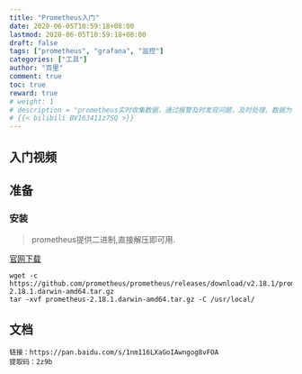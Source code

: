 ```yaml
---
title: "Prometheus入门"
date: 2020-06-05T10:59:18+08:00
lastmod: 2020-06-05T10:59:18+08:00
draft: false
tags: ["prometheus", "grafana", "监控"]
categories: ["工具"]
author: "百里"
comment: true
toc: true
reward: true
# weight: 1
# description = "prometheus实时收集数据，通过报警及时发现问题，及时处理。数据为优化也可以提供依据。"
# {{< bilibili BV16J411z7SQ >}}
---
```


## 入门视频


## 准备
### 安装
> prometheus提供二进制,直接解压即可用.

[官网下载](https://prometheus.io/download/)
```shell script
wget -c https://github.com/prometheus/prometheus/releases/download/v2.18.1/prometheus-2.18.1.darwin-amd64.tar.gz
tar -xvf prometheus-2.18.1.darwin-amd64.tar.gz -C /usr/local/
```

## 文档
```text
链接：https://pan.baidu.com/s/1nm116LXaGoIAwngog8vFOA 
提取码：2z9b
```
